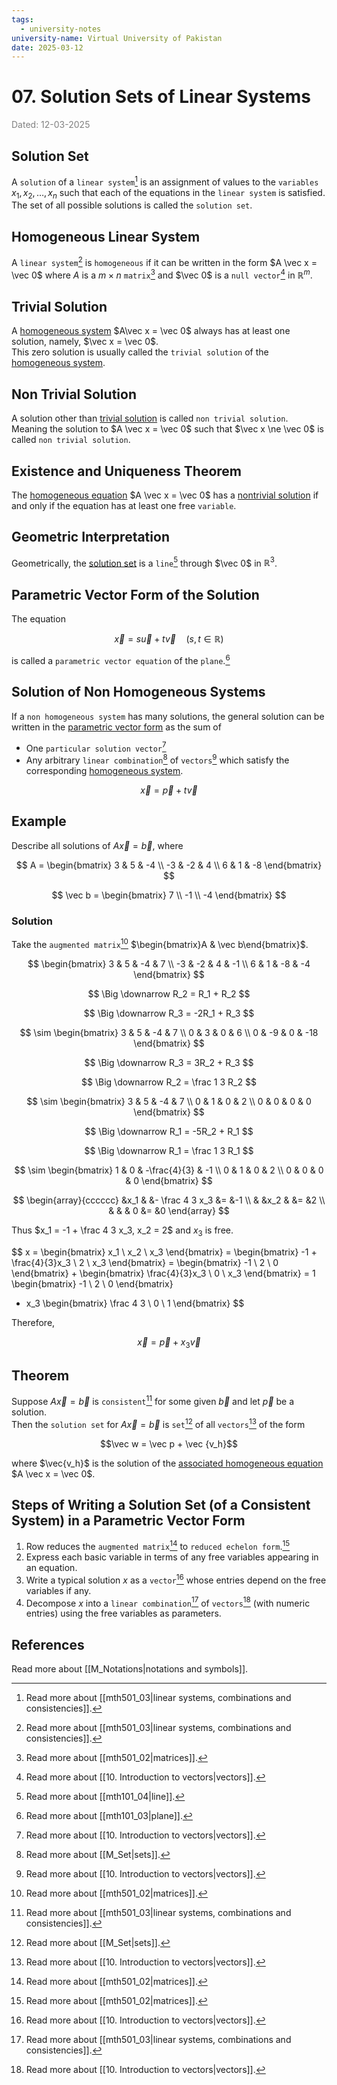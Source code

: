 ```yaml
---
tags:
  - university-notes
university-name: Virtual University of Pakistan
date: 2025-03-12
---
```


# 07. Solution Sets of Linear Systems

<span style="color: gray;">Dated: 12-03-2025</span>

## Solution Set

A `solution` of a `linear system`[^1] is an assignment of values to the `variables` $x_1, x_2, \ldots, x_n$ such that each of the equations in the `linear system` is satisfied.  
The set of all possible solutions is called the `solution set`.

## Homogeneous Linear System

A `linear system`[^1] is `homogeneous` if it can be written in the form $A \vec x = \vec 0$ where $A$ is a $m \times n$ `matrix`[^2] and $\vec 0$ is a `null vector`[^3] in $\mathbb R^m$.

## Trivial Solution

A [homogeneous system](#homogeneous-linear-system) $A\vec x = \vec 0$ always has at least one solution, namely, $\vec x = \vec 0$.  
This zero solution is usually called the `trivial solution` of the [homogeneous system](#homogeneous-linear-system).

## Non Trivial Solution

A solution other than [trivial solution](#trivial-solution) is called `non trivial solution`.  
Meaning the solution to $A \vec x = \vec 0$ such that $\vec x \ne \vec 0$ is called `non trivial solution`.

## Existence and Uniqueness Theorem

The [homogeneous equation](#homogeneous-linear-system) $A \vec x = \vec 0$ has a [nontrivial solution](#non-trivial-solution) if and only if the equation has at least one free `variable`.

## Geometric Interpretation

Geometrically, the [solution set](#solution-set) is a `line`[^4] through $\vec 0$ in $\mathbb R^3$.

## Parametric Vector Form of the Solution

The equation  

$$\vec x = s \vec u + t \vec v \quad (s, t \in \mathbb R)$$

is called a `parametric vector equation` of the `plane`.[^5]

## Solution of Non Homogeneous Systems

If a `non homogeneous system` has many solutions, the general solution can be written in the [parametric vector form](#parametric-vector-form-of-the-solution) as the sum of

- One `particular solution vector`[^3]
- Any arbitrary `linear combination`[^6] of `vectors`[^3] which satisfy the corresponding [homogeneous system](#homogeneous-linear-system).  

$$\vec x = \vec p + t \vec v$$

## Example

Describe all solutions of $A \vec x = \vec b$, where

$$
A = \begin{bmatrix} 3 & 5 & -4 \\ -3 & -2 & 4 \\ 6 & 1 & -8 \end{bmatrix}
$$

$$
\vec b =
\begin{bmatrix}
	7 \\
	-1 \\
	-4
\end{bmatrix}
$$

### Solution

Take the `augmented matrix`[^2] $\begin{bmatrix}A & \vec b\end{bmatrix}$.

$$
\begin{bmatrix} 3 & 5 & -4 & 7 \\ -3 & -2 & 4 & -1 \\ 6 & 1 & -8 & -4 \end{bmatrix}
$$

$$
\Big \downarrow R_2 = R_1 + R_2
$$

$$
\Big \downarrow R_3 = -2R_1 + R_3
$$

$$
\sim
\begin{bmatrix} 3 & 5 & -4 & 7 \\ 0 & 3 & 0 & 6 \\ 0 & -9 & 0 & -18 \end{bmatrix}
$$

$$
\Big \downarrow R_3 = 3R_2 + R_3
$$

$$
\Big \downarrow R_2 = \frac 1 3 R_2
$$

$$
\sim
\begin{bmatrix} 3 & 5 & -4 & 7 \\ 0 & 1 & 0 & 2 \\ 0 & 0 & 0 & 0 \end{bmatrix}
$$

$$
\Big \downarrow R_1 = -5R_2 + R_1
$$

$$
\Big \downarrow R_1 = \frac 1 3 R_1
$$

$$
\sim
\begin{bmatrix} 1 & 0 & -\frac{4}{3} & -1 \\ 0 & 1 & 0 & 2 \\ 0 & 0 & 0 & 0 \end{bmatrix}
$$

$$
\begin{array}{cccccc}
	&x_1 & &- \frac 4 3 x_3 &= &-1 \\
	& &x_2 & &= &2 \\
	& & & 0 &= &0
\end{array}
$$

Thus $x_1 = -1 + \frac 4 3 x_3, x_2 = 2$ and $x_3$ is free.

$$
x = \begin{bmatrix} x_1 \\ x_2 \\ x_3 \end{bmatrix} = \begin{bmatrix} -1 + \frac{4}{3}x_3 \\ 2 \\ x_3 \end{bmatrix} = \begin{bmatrix} -1 \\ 2 \\ 0 \end{bmatrix} + \begin{bmatrix} \frac{4}{3}x_3 \\ 0 \\ x_3 \end{bmatrix}
= 1
\begin{bmatrix}
	-1 \\
	2 \\
	0
\end{bmatrix}
+ x_3
\begin{bmatrix}
	\frac 4 3 \\
	0 \\
	1
\end{bmatrix}
$$

Therefore,  

$$\vec x = \vec p + x_3 \vec v$$

## Theorem

Suppose $A \vec x = \vec b$ is `consistent`[^1] for some given $\vec b$ and let $\vec p$ be a solution.  
Then the `solution set` for $A \vec x = \vec b$ is `set`[^6] of all `vectors`[^3] of the form  

$$\vec w = \vec p + \vec {v_h}$$

 where $\vec{v_h}$ is the solution of the [associated homogeneous equation](#homogeneous-linear-system) $A \vec x = \vec 0$.

## Steps of Writing a Solution Set (of a Consistent System) in a Parametric Vector Form

1. Row reduces the `augmented matrix`[^2] to `reduced echelon form`.[^2]
2. Express each basic variable in terms of any free variables appearing in an equation.
3. Write a typical solution $x$ as a `vector`[^3] whose entries depend on the free variables if any.
4. Decompose $x$ into a `linear combination`[^1] of `vectors`[^3] (with numeric entries) using the free variables as parameters.

## References

Read more about [[M_Notations|notations and symbols]].

[^1]: Read more about [[mth501_03|linear systems, combinations and consistencies]].
[^2]: Read more about [[mth501_02|matrices]].
[^3]: Read more about [[10. Introduction to vectors|vectors]].
[^4]: Read more about [[mth101_04|line]].
[^5]: Read more about [[mth101_03|plane]].
[^6]: Read more about [[M_Set|sets]].